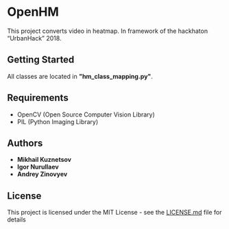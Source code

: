 # OpenHM

This project converts video in heatmap. In framework of the hackhaton “UrbanHack” 2018.

## Getting Started

All classes are located in **"hm_class_mapping.py"**.

## Requirements

* OpenCV (Open Source Computer Vision Library)
* PIL (Python Imaging Library)

## Authors

* **Mikhail Kuznetsov**
* **Igor Nurullaev**
* **Andrey Zinovyev**

## License

This project is licensed under the MIT License - see the [LICENSE.md](LICENSE.md) file for details

